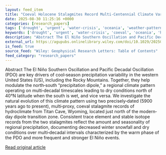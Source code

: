 ```yaml
---
layout: feed_item
title: "Coeval Holocene Stalagmites Record Multi‐Centennial Climate Variability and Drought in the Northern Rocky Mountains, USA"
date: 2025-08-30 11:25:16 +0000
categories: [research_papers]
tags: ['drought', 'urgent', 'water-crisis', 'oceania', 'weather-patterns', 'pacific-region', 'el-nino']
keywords: ['drought', 'urgent', 'water-crisis', 'coeval', 'oceania', 'holocene', 'weather-patterns', 'stalagmites']
description: "Abstract The El Niño Southern Oscillation and Pacific Decadal Oscillation (PDO) are key drivers of cool‐season precipitation variability in the western Unite..."
external_url: https://agupubs.onlinelibrary.wiley.com/doi/10.1029/2025GL115747?af=R
is_feed: true
source_feed: "Wiley: Geophysical Research Letters: Table of Contents"
feed_category: "research_papers"
---
```


Abstract The El Niño Southern Oscillation and Pacific Decadal Oscillation (PDO) are key drivers of cool‐season precipitation variability in the western United States (US), including the Rocky Mountains. Together, they help modulate the north‐south “precipitation dipole,” a regional climate pattern operating on multi‐decadal timescales leading to dry conditions north of 40°N latitude when the south is wet, and vice versa. We investigate the natural evolution of this climate pattern using two precisely‐dated (5900 years ago to present), multi‐proxy, coeval stalagmite records of hydroclimate from Titan Cave, Wyoming, located just north of the modern‐day dipole transition zone. Consistent trace element and stable isotope records from the two stalagmites reflect the amount and seasonality of regional precipitation, documenting decreased winter snowfall and dry conditions over multi‐decadal intervals characterized by the warm phase of the PDO and more frequent and stronger El Niño events.

[Read original article](https://agupubs.onlinelibrary.wiley.com/doi/10.1029/2025GL115747?af=R)
